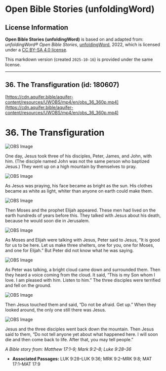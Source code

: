 # Open Bible Stories (unfoldingWord)

## License Information

**Open Bible Stories (unfoldingWord)** is based on and adapted from: _unfoldingWord® Open Bible Stories_, [unfoldingWord](https://unfoldingword.org/utw), 2022, which is licensed under a [CC BY-SA 4.0 license](https://creativecommons.org/licenses/by-sa/4.0/legalcode.en).

This markdown version (created `2025-10-16`) is provided under the same license.



--------------------------------

## 36. The Transfiguration (id: 180607)

[https://cdn.aquifer.bible/aquifer-content/resources/UWOBS/mp4/en/obs_36_360p.mp4](https://cdn.aquifer.bible/aquifer-content/resources/UWOBS/mp4/en/obs_36_360p.mp4)

36\. The Transfiguration
========================

![OBS Image](https://cdn.aquifer.bible/aquifer-content/resources/UWOBS/jpg/360px/obs-en-36-01.jpg)

One day, Jesus took three of his disciples, Peter, James, and John, with him. (The disciple named John was not the same person who baptized Jesus.) They went up on a high mountain by themselves to pray.

![OBS Image](https://cdn.aquifer.bible/aquifer-content/resources/UWOBS/jpg/360px/obs-en-36-02.jpg)

As Jesus was praying, his face became as bright as the sun. His clothes became as white as light, whiter than anyone on earth could make them.

![OBS Image](https://cdn.aquifer.bible/aquifer-content/resources/UWOBS/jpg/360px/obs-en-36-03.jpg)

Then Moses and the prophet Elijah appeared. These men had lived on the earth hundreds of years before this. They talked with Jesus about his death, because he would soon die in Jerusalem.

![OBS Image](https://cdn.aquifer.bible/aquifer-content/resources/UWOBS/jpg/360px/obs-en-36-04.jpg)

As Moses and Elijah were talking with Jesus, Peter said to Jesus, “It is good for us to be here. Let us make three shelters, one for you, one for Moses, and one for Elijah.” But Peter did not know what he was saying.

![OBS Image](https://cdn.aquifer.bible/aquifer-content/resources/UWOBS/jpg/360px/obs-en-36-05.jpg)

As Peter was talking, a bright cloud came down and surrounded them. Then they heard a voice coming from the cloud. It said, “This is my Son whom I love. I am pleased with him. Listen to him.” The three disciples were terrified and fell on the ground.

![OBS Image](https://cdn.aquifer.bible/aquifer-content/resources/UWOBS/jpg/360px/obs-en-36-06.jpg)

Then Jesus touched them and said, “Do not be afraid. Get up.” When they looked around, the only one still there was Jesus.

![OBS Image](https://cdn.aquifer.bible/aquifer-content/resources/UWOBS/jpg/360px/obs-en-36-07.jpg)

Jesus and the three disciples went back down the mountain. Then Jesus said to them, “Do not tell anyone yet about what happened here. I will soon die and then come back to life. After that, you may tell people.”

*A Bible story from: Matthew 17:1–9; Mark 9:2–8; Luke 9:28–36*

* **Associated Passages:** LUK 9:28–LUK 9:36; MRK 9:2–MRK 9:8; MAT 17:1–MAT 17:9

